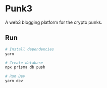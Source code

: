 # Punk3

A web3 blogging platform for the crypto punks.

## Run

```sh
# Install dependencies
yarn

# Create database
npx prisma db push

# Run Dev
yarn dev
```
